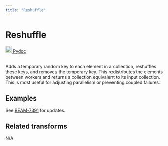 ```yaml
---
title: "Reshuffle"
---
```

<!--
Licensed under the Apache License, Version 2.0 (the "License");
you may not use this file except in compliance with the License.
You may obtain a copy of the License at

http://www.apache.org/licenses/LICENSE-2.0

Unless required by applicable law or agreed to in writing, software
distributed under the License is distributed on an "AS IS" BASIS,
WITHOUT WARRANTIES OR CONDITIONS OF ANY KIND, either express or implied.
See the License for the specific language governing permissions and
limitations under the License.
-->

# Reshuffle
<table align="left">
    <a target="_blank" class="button"
        href="https://beam.apache.org/releases/pydoc/current/apache_beam.transforms.util.html?highlight=reshuffle#apache_beam.transforms.util.Reshuffle">
      <img src="https://beam.apache.org/images/logos/sdks/python.png" width="20px" height="20px"
           alt="Pydoc" />
     Pydoc
    </a>
</table>
<br><br>


 Adds a temporary random key to each element in a collection, reshuffles
 these keys, and removes the temporary key. This redistributes the
 elements between workers and returns a collection equivalent to its
 input collection.  This is most useful for adjusting parallelism or
 preventing coupled failures.

## Examples
See [BEAM-7391](https://issues.apache.org/jira/browse/BEAM-7391) for updates.

## Related transforms
N/A
